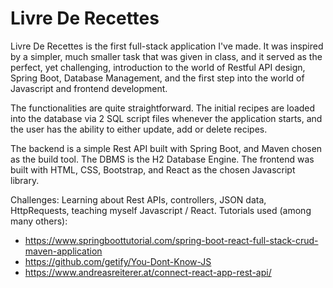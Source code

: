 # Livre De Recettes

Livre De Recettes is the first full-stack application I've made. 
It was inspired by a simpler, much smaller task that was given in class, and it served as the perfect, yet challenging, introduction to the world of Restful API design, Spring Boot, Database Management, and the first step into the world of Javascript and frontend development.

The functionalities are quite straightforward. The initial recipes are loaded into the database via 2 SQL script files whenever the application starts, and the user has the ability to either update, add or delete recipes.

The backend is a simple Rest API built with Spring Boot, and Maven chosen as the build tool.
The DBMS is the H2 Database Engine.
The frontend was built with HTML, CSS, Bootstrap, and React as the chosen Javascript library.

Challenges: Learning about Rest APIs, controllers, JSON data, HttpRequests, teaching myself Javascript / React.
Tutorials used (among many others):
- https://www.springboottutorial.com/spring-boot-react-full-stack-crud-maven-application
- https://github.com/getify/You-Dont-Know-JS
- https://www.andreasreiterer.at/connect-react-app-rest-api/

